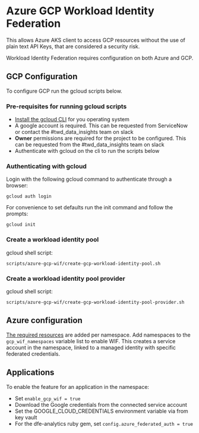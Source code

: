 # Azure GCP Workload Identity Federation

This allows Azure AKS client to access GCP resources without the use of plain text API Keys, that are considered a security risk.

Workload Identity Federation requires configuration on both Azure and GCP.

## GCP Configuration

To configure GCP run the gcloud scripts below.

### Pre-requisites for running gcloud scripts

- [Install the gcloud CLI](https://cloud.google.com/sdk/docs/install) for you operating system
- A google account is required. This can be requested from ServiceNow or contact the #twd_data_insights team on slack
- **Owner** permissions are required for the project to be configured. This can be requested from the #twd_data_insights team on slack
- Authenticate with gcloud on the cli to run the scripts below

### Authenticating with gcloud

Login with the following gcloud command to authenticate through a browser:

```
gcloud auth login
```

For convenience to set defaults run the init command and follow the prompts:

```
gcloud init
```

### Create a workload identity pool

gcloud shell script:

```
scripts/azure-gcp-wif/create-gcp-workload-identity-pool.sh
```

### Create a workload identity pool provider

gcloud shell script:

```
scripts/azure-gcp-wif/create-gcp-workload-identity-pool-provider.sh
```

## Azure configuration
[The required resources](https://learn.microsoft.com/en-us/azure/aks/workload-identity-deploy-cluster) are added per namespace. Add namespaces to the `gcp_wif_namespaces` variable list to enable WIF. This creates a service account in the namespace, linked to a managed identity with specific federated credentials.

## Applications
To enable the feature for an application in the namespace:
- Set `enable_gcp_wif = true`
- Download the Google credentials from the connected service account
- Set the GOOGLE_CLOUD_CREDENTIALS environment variable via from key vault
- For the dfe-analytics ruby gem, set `config.azure_federated_auth = true`
